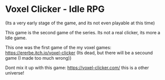 # Voxel Clicker - Idle RPG


(Its a very early stage of the game, and its not even playable at this time)

This game is the second game of the series.
Its not a real clicker, its more a Idle game.

This one was the first game of the my voxel games: https://ererbe.itch.io/voxel-clicker
(Its dead, but there will be a secound game (I made too much wrong))

Dont mix it up with this game: https://voxel-clicker.com/
this is a other universe!